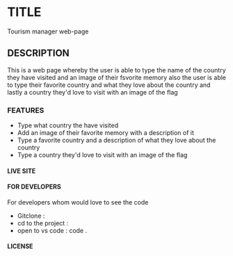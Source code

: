 # TITLE
Tourism manager web-page
## DESCRIPTION
This is a web page whereby the user is able to type the name of the country they have visited and an image of their fsvorite memory also the user is able to type their favorite country and what they love about the country and lastly a country they'd love to visit with an image of the flag 
 
### FEATURES
- Type what country the have visited 
- Add an image of their favorite memory with a description of it
- Type a favorite country and a description of what they love about the country 
- Type a country they'd love to visit with an image of the flag
#### LIVE SITE

#### FOR DEVELOPERS

For developers whom would love to see the code 

+ Gitclone : 
+ cd to the project :
+ open to vs code : code .
#### LICENSE